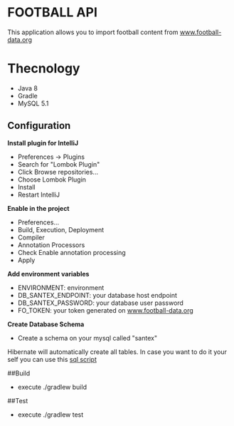 # FOOTBALL API

This application allows you to import football content from www.football-data.org

# Thecnology

* Java 8
* Gradle
* MySQL 5.1

## Configuration

**Install plugin for IntelliJ**
* Preferences -> Plugins
* Search for "Lombok Plugin"
* Click Browse repositories...
* Choose Lombok Plugin
* Install
* Restart IntelliJ

**Enable in the project**
* Preferences...
* Build, Execution, Deployment
* Compiler
* Annotation Processors
* Check Enable annotation processing
* Apply


**Add environment variables**

* ENVIRONMENT: environment
* DB_SANTEX_ENDPOINT: your database host endpoint
* DB_SANTEX_PASSWORD: your database user password
* FO_TOKEN: your token generated on www.football-data.org

**Create Database Schema**

* Create a schema on your mysql called "santex"

Hibernate will automatically create all tables. In case you want to do it your self
 you can use this [sql script](https://github.com/drhernandez/apifootball/tree/master/src/main/resources/db/creation.sql)

##Build

* execute ./gradlew build

##Test

* execute ./gradlew test
